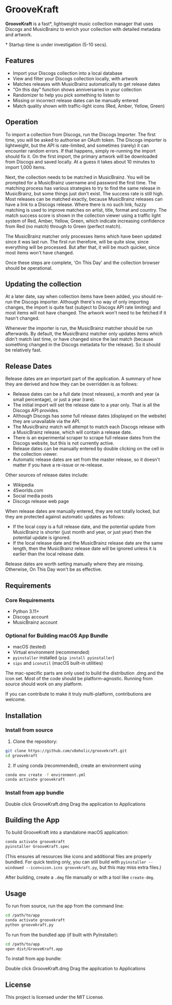 # GrooveKraft

**GrooveKraft** is a fast*, lightweight music collection manager that uses Discogs and MusicBrainz to enrich your collection with detailed metadata and artwork.

\* Startup time is under investigation (5-10 secs).

## Features

- Import your Discogs collection into a local database
- View and filter your Discogs collection locally, with artwork
- Matches releases with MusicBrainz automatically to get release dates
- "On this day" function shows anniversaries in your collection
- Randomizer to help you pick something to listen to
- Missing or incorrect release dates can be manually entered
- Match quality shown with traffic-light icons (Red, Amber, Yellow, Green)

## Operation

To import a collection from Discogs, run the Discogs Importer. The first time, you will be asked to authorise an OAuth token. The Discogs importer
is lightweight, but the API is rate-limited, and sometimes (rarely) it can encounter random errors. If that happens, simply re-running the import
should fix it. On the first import, the primary artwork will be downloaded from Discogs and saved locally. At a guess it takes about 10 minutes
to import 1,000 items.

Next, the collection needs to be matched in MusicBrainz. You will be prompted for a MusicBrainz username and password the first time.
The matching process has various strategies to try to find the same release in MusicBrainz, but some things just don't exist.
The success rate is still high. Most releases can be matched exactly, because MusicBrainz releases can have a link to a Discogs release.
Where there is no such link, fuzzy matching is used to improve matches on artist, title, format and country. The match success score is shown
in the collection viewer using a traffic light system of Red, Amber, Yellow, Green, which indicate increasing confidence from Red (no match)
through to Green (perfect match).

The MusicBrainz matcher only processes items which have been updated since it was last run. The first run therefore, will be
quite slow, since everything will be processed. But after that, it will be much quicker, since most items won't have changed.

Once these steps are complete, 'On This Day' and the collection browser should be operational.

## Updating the collection

At a later date, say when collection items have been added, you should re-run the Discogs importer. Although there's no way of only importing changes, the import is quite fast (subject to Discogs API rate limiting) and most items will not have changed. The artwork won't need to be fetched if it hasn't changed.

Whenever the importer is run, the MusicBrainz matcher should be run afterwards. By default, the MusicBrainz matcher only updates items which didn't match last time, or have changed since the last match (because something changed in the Discogs metadata for the release). So it should be relatively fast.

## Release Dates

Release dates are an important part of the application. A summary of how they are derived and how they can be overridden is as follows:

- Release dates can be a full date (most releases), a month and year (a small percentage), or just a year (rare).
- The initial import will set the release date to a year only. That is all the Discogs API provides.
- Although Discogs has some full release dates (displayed on the website) they are unavailable via the API.
- The MusicBrainz match will attempt to match each Discogs release with a MusicBrainz release, which will contain a release date.
- There is an experimental scraper to scrape full release dates from the Discogs website, but this is not currently active.
- Release dates can be manually entered by double clicking on the cell in the collection viewer.
- Automatic release dates are set from the master release, so it doesn't matter if you have a re-issue or re-release.

Other sources of release dates include:

- Wikipedia
- 45worlds.com
- Social media posts
- Discogs release web page

When release dates are manually entered, they are not totally locked, but they are protected against automatic updates as follows:

- If the local copy is a full release date, and the potential update from MusicBrainz is shorter (just month and year, or just year) then the potential update is ignored.
- If the local release date and the MusicBrainz release date are the same length, then the MusicBrainz release date will be ignored unless
it is earlier than the local release date.

Release dates are worth setting manually where they are missing. Otherwise, On This Day won't be as effective.

## Requirements

### Core Requirements

- Python 3.11+
- Discogs account
- MusicBrainz account

### Optional for Building macOS App Bundle

- macOS (tested)
- Virtual environment (recommended)
- `pyinstaller` installed (`pip install pyinstaller`)
- `sips` and `iconutil` (macOS built-in utilities)

The mac-specific parts are only used to build the distribution .dmg and the icon set. Most of the code should be platform-agnostic. Running from source should work on any platform.

If you can contribute to make it truly multi-platform, contributions are welcome.

## Installation

### Install from source

1. Clone the repository:

```bash
git clone https://github.com/v8oholic/groovekraft.git
cd groovekraft
```

2. If using conda (recommended), create an environment using
```bash
conda env create -f environment.yml
conda activate groovekraft
```

### Install from app bundle

Double click GrooveKraft.dmg
Drag the application to Applications


## Building the App

To build GrooveKraft into a standalone macOS application:

```bash
conda activate groovekraft
pyinstaller GrooveKraft.spec
```

(This ensures all resources like icons and additional files are properly bundled. For quick testing only, you can still build with `pyinstaller --windowed --icon=icon.icns groovekraft.py`, but this may miss extra files.)

After building, create a `.dmg` file manually or with a tool like `create-dmg`.

## Usage

To run from source, run the app from the command line:

```bash
cd /path/to/app
conda activate groovekraft
python groovekraft.py
```

To run from the bundled app (if built with PyInstaller):

```bash
cd /path/to/app
open dist/GrooveKraft.app
```

To install from app bundle:

Double click GrooveKraft.dmg
Drag the application to Applications


## License

This project is licensed under the MIT License.